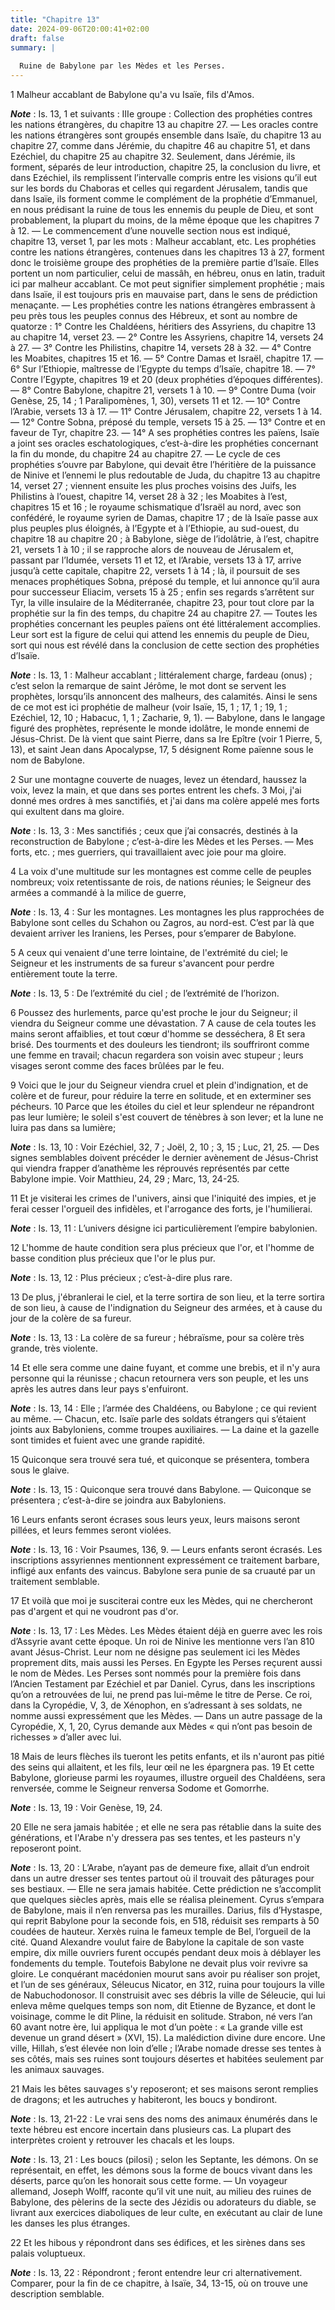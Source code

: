 ```yaml
---
title: "Chapitre 13"
date: 2024-09-06T20:00:41+02:00
draft: false
summary: |
  
  Ruine de Babylone par les Mèdes et les Perses.
---
```



1 Malheur accablant de Babylone qu'a vu Isaïe, fils d'Amos.

***Note*** :  Is. 13, 1 et suivants : IIIe groupe : Collection des prophéties contres les nations étrangères, du chapitre 13 au chapitre 27. ― Les oracles contre les nations étrangères sont groupés ensemble dans Isaïe, du chapitre 13 au chapitre 27, comme dans Jérémie, du chapitre 46 au chapitre 51, et dans Ezéchiel, du chapitre 25 au chapitre 32. Seulement, dans Jérémie, ils forment, séparés de leur introduction, chapitre 25, la conclusion du livre, et dans Ezéchiel, ils remplissent l’intervalle compris entre les visions qu’il eut sur les bords du Chaboras et celles qui regardent Jérusalem, tandis que dans Isaïe, ils forment comme le complément de la prophétie d’Emmanuel, en nous prédisant la ruine de tous les ennemis du peuple de Dieu, et sont probablement, la plupart du moins, de la même époque que les chapitres 7 à 12. ― Le commencement d’une nouvelle section nous est indiqué, chapitre 13, verset 1, par les mots : Malheur accablant, etc. Les prophéties contre les nations étrangères, contenues dans les chapitres 13
à 27, forment donc le troisième groupe des prophéties de la première partie d’Isaïe. Elles portent un nom particulier, celui de massâh, en hébreu, onus en latin, traduit ici par malheur accablant. Ce mot peut signifier simplement prophétie ; mais dans Isaïe, il est toujours pris en mauvaise part, dans le sens de prédiction menaçante. ― Les prophéties contre les nations étrangères embrassent à peu près tous les peuples connus des Hébreux, et sont au nombre de quatorze : 1° Contre les Chaldéens, héritiers des Assyriens, du chapitre 13 au chapitre 14, verset 23. ― 2° Contre les Assyriens, chapitre 14, versets 24 à 27. ― 3° Contre les Philistins, chapitre 14, versets 28 à 32. ― 4° Contre les Moabites, chapitres 15 et 16. ― 5° Contre Damas et Israël, chapitre 17. ― 6° Sur l’Ethiopie, maîtresse de l’Egypte du temps d’Isaïe, chapitre 18. ― 7° Contre l’Egypte, chapitres 19 et 20 (deux prophéties d’époques différentes). ― 8° Contre Babylone, chapitre 21, versets 1 à 10. ― 9° Contre Duma (voir Genèse, 25, 14 ; 1
Paralipomènes, 1, 30), versets 11 et 12. ― 10° Contre l’Arabie, versets 13 à 17. ― 11° Contre Jérusalem, chapitre 22, versets 1 à 14. ― 12° Contre Sobna, préposé du temple, versets 15 à 25. ― 13° Contre et en faveur de Tyr, chapitre 23. ― 14° A ses prophéties contres les païens, Isaïe a joint ses oracles eschatologiques, c’est-à-dire les prophéties concernant la fin du monde, du chapitre 24 au chapitre 27. ― Le cycle de ces prophéties s’ouvre par Babylone, qui devait être l’héritière de la puissance de Ninive et l’ennemi le plus redoutable de Juda, du chapitre 13 au chapitre 14, verset 27 ; viennent ensuite les plus proches voisins des Juifs, les Philistins à l’ouest, chapitre 14, verset 28 à 32 ; les Moabites à l’est, chapitres 15 et 16 ; le royaume schismatique d’Israël au nord, avec son confédéré, le royaume syrien de Damas, chapitre 17 ; de là Isaïe passe aux plus peuples plus éloignés, à l’Egypte et à l’Ethiopie, au sud-ouest, du chapitre 18 au chapitre 20 ; à Babylone, siège de l’idolâtrie, à l’est,
chapitre 21, versets 1 à 10 ; il se rapproche alors de nouveau de Jérusalem et, passant par l’Idumée, versets 11 et 12, et l’Arabie, versets 13 à 17, arrive jusqu’à cette capitale, chapitre 22, versets 1 à 14 ; là, il poursuit de ses menaces prophétiques Sobna, préposé du temple, et lui annonce qu’il aura pour successeur Eliacim, versets 15 à 25 ; enfin ses regards s’arrêtent sur Tyr, la ville insulaire de la Méditerranée, chapitre 23, pour tout clore par la prophétie sur la fin des temps, du chapitre 24 au chapitre 27. ― Toutes les prophéties concernant les peuples païens ont été littéralement accomplies. Leur sort est la figure de celui qui attend les ennemis du peuple de Dieu, sort qui nous est révélé dans la conclusion de cette section des prophéties d’Isaïe.

***Note*** :  Is. 13, 1 : Malheur accablant ; littéralement charge, fardeau (onus) ; c’est selon la remarque de saint Jérôme, le mot dont se servent les prophètes, lorsqu’ils annoncent des malheurs, des calamités. Ainsi le sens de ce mot est ici prophétie de malheur (voir Isaïe, 15, 1 ; 17, 1 ; 19, 1 ; Ezéchiel, 12, 10 ; Habacuc, 1, 1 ; Zacharie, 9, 1). ― Babylone, dans le langage figuré des prophètes, représente le monde idolâtre, le monde ennemi de Jésus-Christ. De là vient que saint Pierre, dans sa Ire Epître (voir 1 Pierre, 5, 13), et saint Jean dans Apocalypse, 17, 5 désignent Rome païenne sous le nom de Babylone.


2 Sur une montagne couverte de nuages, levez un étendard, haussez la voix, levez la main, et que dans ses portes entrent les chefs. 3 Moi, j'ai donné mes ordres à mes sanctifiés, et j'ai dans ma colère appelé mes forts qui exultent dans ma gloire.

***Note*** :  Is. 13, 3 : Mes sanctifiés ; ceux que j’ai consacrés, destinés à la reconstruction de Babylone ; c’est-à-dire les Mèdes et les Perses. ― Mes forts, etc. ; mes guerriers, qui travaillaient avec joie pour ma gloire.

4 La voix d'une multitude sur les montagnes est comme celle de peuples nombreux; voix retentissante de rois, de nations réunies; le Seigneur des armées a commandé à la milice de guerre,

***Note*** :  Is. 13, 4 : Sur les montagnes. Les montagnes les plus rapprochées de Babylone sont celles du Schahon ou Zagros, au nord-est. C’est par là que devaient arriver les Iraniens, les Perses, pour s’emparer de Babylone.

5 A ceux qui venaient d'une terre lointaine, de l'extrémité du ciel; le Seigneur et les instruments de sa fureur s'avancent pour perdre entièrement toute la terre.

***Note*** :  Is. 13, 5 : De l’extrémité du ciel ; de l’extrémité de l’horizon.


6 Poussez des hurlements, parce qu'est proche le jour du Seigneur; il viendra du Seigneur comme une dévastation. 7 A cause de cela toutes les mains seront affaiblies, et tout cœur d'homme se desséchera, 8 Et sera brisé. Des tourments et des douleurs les tiendront; ils souffriront comme une femme en travail; chacun regardera son voisin avec stupeur ; leurs visages seront comme des faces brûlées par le feu.


9 Voici que le jour du Seigneur viendra cruel et plein d'indignation, et de colère et de fureur, pour réduire la terre en solitude, et en exterminer ses pécheurs. 10 Parce que les étoiles du ciel et leur splendeur ne répandront pas leur lumière; le soleil s'est couvert de ténèbres à son lever; et la lune ne luira pas dans sa lumière;

***Note*** :  Is. 13, 10 : Voir Ezéchiel, 32, 7 ; Joël, 2, 10 ; 3, 15 ; Luc, 21, 25. ― Des signes semblables doivent précéder le dernier avènement de Jésus-Christ qui viendra frapper d’anathème les réprouvés représentés par cette Babylone impie. Voir Matthieu, 24, 29 ; Marc, 13, 24-25.


11 Et je visiterai les crimes de l'univers, ainsi que l'iniquité des impies, et je ferai cesser l'orgueil des infidèles, et l'arrogance des forts, je l'humilierai.

***Note*** :  Is. 13, 11 : L’univers désigne ici particulièrement l’empire babylonien.

12 L'homme de haute condition sera plus précieux que l'or, et l'homme de basse condition plus précieux que l'or le plus pur.

***Note*** :  Is. 13, 12 : Plus précieux ; c’est-à-dire plus rare.

13 De plus, j'ébranlerai le ciel, et la terre sortira de son lieu, et la terre sortira de son lieu, à cause de l'indignation du Seigneur des armées, et à cause du jour de la colère de sa fureur.

***Note*** :  Is. 13, 13 : La colère de sa fureur ; hébraïsme, pour sa colère très grande, très violente.

14 Et elle sera comme une daine fuyant, et comme une brebis, et il n'y aura personne qui la réunisse ; chacun retournera vers son peuple, et les uns après les autres dans leur pays s'enfuiront.

***Note*** :  Is. 13, 14 : Elle ; l’armée des Chaldéens, ou Babylone ; ce qui revient au même. ― Chacun, etc. Isaïe parle des soldats étrangers qui s’étaient joints aux Babyloniens, comme troupes auxiliaires. ― La daine et la gazelle sont timides et fuient avec une grande rapidité.

15 Quiconque sera trouvé sera tué, et quiconque se présentera, tombera sous le glaive.

***Note*** :  Is. 13, 15 : Quiconque sera trouvé dans Babylone. ― Quiconque se présentera ; c’est-à-dire se joindra aux Babyloniens.

16 Leurs enfants seront écrases sous leurs yeux, leurs maisons seront pillées, et leurs femmes seront violées.

***Note*** :  Is. 13, 16 : Voir Psaumes, 136, 9. ― Leurs enfants seront écrasés. Les inscriptions assyriennes mentionnent expressément ce traitement barbare, infligé aux enfants des vaincus. Babylone sera punie de sa cruauté par un traitement semblable.


17 Et voilà que moi je susciterai contre eux les Mèdes, qui ne chercheront pas d'argent et qui ne voudront pas d'or.

***Note*** :  Is. 13, 17 : Les Mèdes. Les Mèdes étaient déjà en guerre avec les rois d’Assyrie avant cette époque. Un roi de Ninive les mentionne vers l’an 810 avant Jésus-Christ. Leur nom ne désigne pas seulement ici les Mèdes proprement dits, mais aussi les Perses. En Egypte les Perses reçurent aussi le nom de Mèdes. Les Perses sont nommés pour la première fois dans l’Ancien Testament par Ezéchiel et par Daniel. Cyrus, dans les inscriptions qu’on a retrouvées de lui, ne prend pas lui-même le titre de Perse. Ce roi, dans la Cyropédie, V, 3, de Xénophon, en s’adressant à ses soldats, ne nomme aussi expressément que les Mèdes. ― Dans un autre passage de la Cyropédie, X, 1, 20, Cyrus demande aux Mèdes « qui n’ont pas besoin de richesses » d’aller avec lui.

18 Mais de leurs flèches ils tueront les petits enfants, et ils n'auront pas pitié des seins qui allaitent, et les fils, leur œil ne les épargnera pas. 19 Et cette Babylone, glorieuse parmi les royaumes, illustre orgueil des Chaldéens, sera renversée, comme le Seigneur renversa Sodome et Gomorrhe.

***Note*** :  Is. 13, 19 : Voir Genèse, 19, 24.

20 Elle ne sera jamais habitée ; et elle ne sera pas rétablie dans la suite des générations, et l'Arabe n'y dressera pas ses tentes, et les pasteurs n'y reposeront point.

***Note*** :  Is. 13, 20 : L’Arabe, n’ayant pas de demeure fixe, allait d’un endroit dans un autre dresser ses tentes partout où il trouvait des pâturages pour ses bestiaux. ― Elle ne sera jamais habitée. Cette prédiction ne s’accomplit que quelques siècles après, mais elle se réalisa pleinement. Cyrus s’empara de Babylone, mais il n’en renversa pas les murailles. Darius, fils d’Hystaspe, qui reprit Babylone pour la seconde fois, en 518, réduisit ses remparts à 50 coudées de hauteur. Xerxès ruina le fameux temple de Bel, l’orgueil de la cité. Quand Alexandre voulut faire de Babylone la capitale de son vaste empire, dix mille ouvriers furent occupés pendant deux mois à déblayer les fondements du temple. Toutefois Babylone ne devait plus voir revivre sa gloire. Le conquérant macédonien mourut sans avoir pu réaliser son projet, et l’un de ses généraux, Séleucus Nicator, en 312, ruina pour toujours la ville de Nabuchodonosor. Il construisit avec ses débris la ville de Séleucie, qui lui enleva même quelques temps son nom,
dit Etienne de Byzance, et dont le voisinage, comme le dit Pline, la réduisit en solitude. Strabon, né vers l’an 60 avant notre ère, lui appliqua le mot d’un poète : « La grande ville est devenue un grand désert » (XVI, 15). La malédiction divine dure encore. Une ville, Hillah, s’est élevée non loin d’elle ; l’Arabe nomade dresse ses tentes à ses côtés, mais ses ruines sont toujours désertes et habitées seulement par les animaux sauvages.

21 Mais les bêtes sauvages s'y reposeront; et ses maisons seront remplies de dragons; et les autruches y habiteront, les boucs y bondiront.

***Note*** :  Is. 13, 21-22 : Le vrai sens des noms des animaux énumérés dans le texte hébreu est encore incertain dans plusieurs cas. La plupart des interprètes croient y retrouver les chacals et les loups.

***Note*** :  Is. 13, 21 : Les boucs (pilosi) ; selon les Septante, les démons. On se représentait, en effet, les démons sous la forme de boucs vivant dans les déserts, parce qu’on les honorait sous cette forme. ― Un voyageur allemand, Joseph Wolff, raconte qu’il vit une nuit, au milieu des ruines de Babylone, des pèlerins de la secte des Jézidis ou adorateurs du diable, se livrant aux exercices diaboliques de leur culte, en exécutant au clair de lune les danses les plus étranges.

22 Et les hibous y répondront dans ses édifices, et les sirènes dans ses palais voluptueux.

***Note*** :  Is. 13, 22 : Répondront ; feront entendre leur cri alternativement. Comparer, pour la fin de ce chapitre, à Isaïe, 34, 13-15, où on trouve une description semblable.

